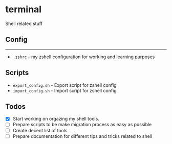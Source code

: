 # terminal
Shell related stuff 

## Config
---
- `.zshrc` - my zshell configuration for working and learning purposes
  

## Scripts
- `export_config.sh` - Export script for zshell config
- `import_config.sh` - Import script for zshell config


## Todos
- [x] Start working on orgazing my shell tools.
- [ ] Prepare scripts to be make migration process as easy as possible
- [ ] Create decent list of tools
- [ ] Prepare documentation for different tips and tricks related to shell 